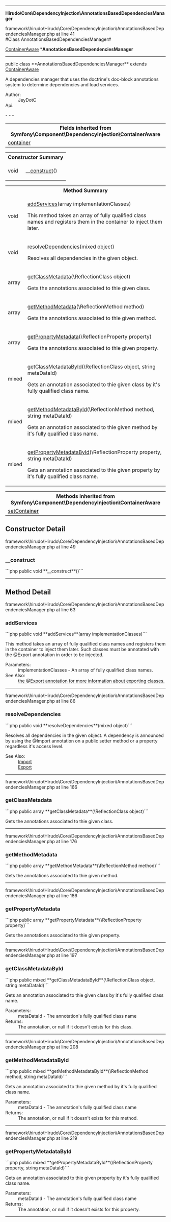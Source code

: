 - - -

**Hirudo\Core\DependencyInjection\AnnotationsBasedDependenciesManager**
<div class="location">framework\hirudo\Hirudo\Core\DependencyInjection\AnnotationsBasedDependenciesManager.php at line 41</div>
#Class AnnotationsBasedDependenciesManager#

<a href="https://github.com/JeyDotC/Hirudo-docs/blob/master/symfony/component/dependencyinjection/containeraware.html">ContainerAware</a>
    ***AnnotationsBasedDependenciesManager**


- - -

<p class="signature">public  class **AnnotationsBasedDependenciesManager**
extends <a href="https://github.com/JeyDotC/Hirudo-docs/blob/master/symfony/component/dependencyinjection/containeraware.html">ContainerAware</a>

</p>

<div class="comment" id="overview_description"><p>A dependencies manager that uses the doctrine's doc-block annotations system
to determine dependencies and load services.</p></div>

<dl>
<dt>Author:</dt>
<dd>JeyDotC</dd>
<dt>Api.</dt>
</dl>
- - -

<table class="inherit">
<tr><th colspan="2">Fields inherited from Symfony\Component\DependencyInjection\ContainerAware</th></tr>
<tr><td><a href="https://github.com/JeyDotC/Hirudo-docs/blob/master/symfony/component/dependencyinjection/containeraware.html#container">container</a></td></tr></table>

<table id="summary_constructor">
<tr><th colspan="2">Constructor Summary</th></tr>
<tr>
<td class="type"> void</td>
<td class="description"><p class="name"><a href="#__construct">__construct</a>()</p></td>
</tr>
</table>

<table id="summary_method">
<tr><th colspan="2">Method Summary</th></tr>
<tr>
<td class="type"> void</td>
<td class="description"><p class="name"><a href="#addServices">addServices</a>(array implementationClasses)</p><p class="description">This method takes an array of fully qualified class names and registers them
in the container to inject them later. </p></td>
</tr>
<tr>
<td class="type"> void</td>
<td class="description"><p class="name"><a href="#resolveDependencies">resolveDependencies</a>(mixed object)</p><p class="description">Resolves all dependencies in the given object. </p></td>
</tr>
<tr>
<td class="type"> array<mixed></td>
<td class="description"><p class="name"><a href="#getClassMetadata">getClassMetadata</a>(\ReflectionClass object)</p><p class="description">Gets the annotations associated to thie given class.</p></td>
</tr>
<tr>
<td class="type"> array<mixed></td>
<td class="description"><p class="name"><a href="#getMethodMetadata">getMethodMetadata</a>(\ReflectionMethod method)</p><p class="description">Gets the annotations associated to thie given method.</p></td>
</tr>
<tr>
<td class="type"> array<mixed></td>
<td class="description"><p class="name"><a href="#getPropertyMetadata">getPropertyMetadata</a>(\ReflectionProperty property)</p><p class="description">Gets the annotations associated to thie given property.</p></td>
</tr>
<tr>
<td class="type"> mixed</td>
<td class="description"><p class="name"><a href="#getClassMetadataById">getClassMetadataById</a>(\ReflectionClass object, string metaDataId)</p><p class="description">Gets an annotation associated to thie given class by it's fully qualified class name.</p></td>
</tr>
<tr>
<td class="type"> mixed</td>
<td class="description"><p class="name"><a href="#getMethodMetadataById">getMethodMetadataById</a>(\ReflectionMethod method, string metaDataId)</p><p class="description">Gets an annotation associated to thie given method by it's fully qualified class name.</p></td>
</tr>
<tr>
<td class="type"> mixed</td>
<td class="description"><p class="name"><a href="#getPropertyMetadataById">getPropertyMetadataById</a>(\ReflectionProperty property, string metaDataId)</p><p class="description">Gets an annotation associated to thie given property by it's fully qualified class name.</p></td>
</tr>
</table>

<table class="inherit">
<tr><th colspan="2">Methods inherited from Symfony\Component\DependencyInjection\ContainerAware</th></tr>
<tr><td><a href="https://github.com/JeyDotC/Hirudo-docs/blob/master/symfony/component/dependencyinjection/containeraware.html#setContainer()">setContainer</a></td></tr></table>

<h2 id="detail_method">Constructor Detail</h2>
<div class="location">framework\hirudo\Hirudo\Core\DependencyInjection\AnnotationsBasedDependenciesManager.php at line 49</div>
<h3 id="__construct()">__construct</h3>
```php
public  void **__construct**()```
<div class="details">
</div>

- - -

<h2 id="detail_method">Method Detail</h2>
<div class="location">framework\hirudo\Hirudo\Core\DependencyInjection\AnnotationsBasedDependenciesManager.php at line 63</div>
<h3 id="addServices()">addServices</h3>
```php
public  void **addServices**(array implementationClasses)```
<div class="details">
<p>This method takes an array of fully qualified class names and registers them
in the container to inject them later. Such classes must be annotated with
the @Export annotation in order to be injected.</p><dl>
<dt>Parameters:</dt>
<dd>implementationClasses - An array of fully qualified class names.</dd>
<dt>See Also:</dt>
<dd><a href="../../../hirudo/core/annotations/export.html">the @Export annotation for more information about exporting classes.</a></dd>
</dl>
</div>

- - -

<div class="location">framework\hirudo\Hirudo\Core\DependencyInjection\AnnotationsBasedDependenciesManager.php at line 86</div>
<h3 id="resolveDependencies()">resolveDependencies</h3>
```php
public  void **resolveDependencies**(mixed object)```
<div class="details">
<p>Resolves all dependencies in the given object. A dependency is announced
by using the @Import annotation on a public setter method or a property
regardless it's access level.</p><dl>
<dt>See Also:</dt>
<dd><a href="../../../hirudo/core/annotations/import.html">Import</a></dd>
<dd><a href="../../../hirudo/core/annotations/export.html">Export</a></dd>
</dl>
</div>

- - -

<div class="location">framework\hirudo\Hirudo\Core\DependencyInjection\AnnotationsBasedDependenciesManager.php at line 166</div>
<h3 id="getClassMetadata()">getClassMetadata</h3>
```php
public  array<mixed> **getClassMetadata**(\ReflectionClass object)```
<div class="details">
<p>Gets the annotations associated to thie given class.</p></div>

- - -

<div class="location">framework\hirudo\Hirudo\Core\DependencyInjection\AnnotationsBasedDependenciesManager.php at line 176</div>
<h3 id="getMethodMetadata()">getMethodMetadata</h3>
```php
public  array<mixed> **getMethodMetadata**(\ReflectionMethod method)```
<div class="details">
<p>Gets the annotations associated to thie given method.</p></div>

- - -

<div class="location">framework\hirudo\Hirudo\Core\DependencyInjection\AnnotationsBasedDependenciesManager.php at line 186</div>
<h3 id="getPropertyMetadata()">getPropertyMetadata</h3>
```php
public  array<mixed> **getPropertyMetadata**(\ReflectionProperty property)```
<div class="details">
<p>Gets the annotations associated to thie given property.</p></div>

- - -

<div class="location">framework\hirudo\Hirudo\Core\DependencyInjection\AnnotationsBasedDependenciesManager.php at line 197</div>
<h3 id="getClassMetadataById()">getClassMetadataById</h3>
```php
public  mixed **getClassMetadataById**(\ReflectionClass object, string metaDataId)```
<div class="details">
<p>Gets an annotation associated to thie given class by it's fully qualified class name.</p><dl>
<dt>Parameters:</dt>
<dd></dd>
<dd>metaDataId - The annotation's fully qualified class name</dd>
<dt>Returns:</dt>
<dd>The annotation, or null if it doesn't exists for this class.</dd>
</dl>
</div>

- - -

<div class="location">framework\hirudo\Hirudo\Core\DependencyInjection\AnnotationsBasedDependenciesManager.php at line 208</div>
<h3 id="getMethodMetadataById()">getMethodMetadataById</h3>
```php
public  mixed **getMethodMetadataById**(\ReflectionMethod method, string metaDataId)```
<div class="details">
<p>Gets an annotation associated to thie given method by it's fully qualified class name.</p><dl>
<dt>Parameters:</dt>
<dd></dd>
<dd>metaDataId - The annotation's fully qualified class name</dd>
<dt>Returns:</dt>
<dd>The annotation, or null if it doesn't exists for this method.</dd>
</dl>
</div>

- - -

<div class="location">framework\hirudo\Hirudo\Core\DependencyInjection\AnnotationsBasedDependenciesManager.php at line 219</div>
<h3 id="getPropertyMetadataById()">getPropertyMetadataById</h3>
```php
public  mixed **getPropertyMetadataById**(\ReflectionProperty property, string metaDataId)```
<div class="details">
<p>Gets an annotation associated to thie given property by it's fully qualified class name.</p><dl>
<dt>Parameters:</dt>
<dd></dd>
<dd>metaDataId - The annotation's fully qualified class name</dd>
<dt>Returns:</dt>
<dd>The annotation, or null if it doesn't exists for this property.</dd>
</dl>
</div>

- - -

